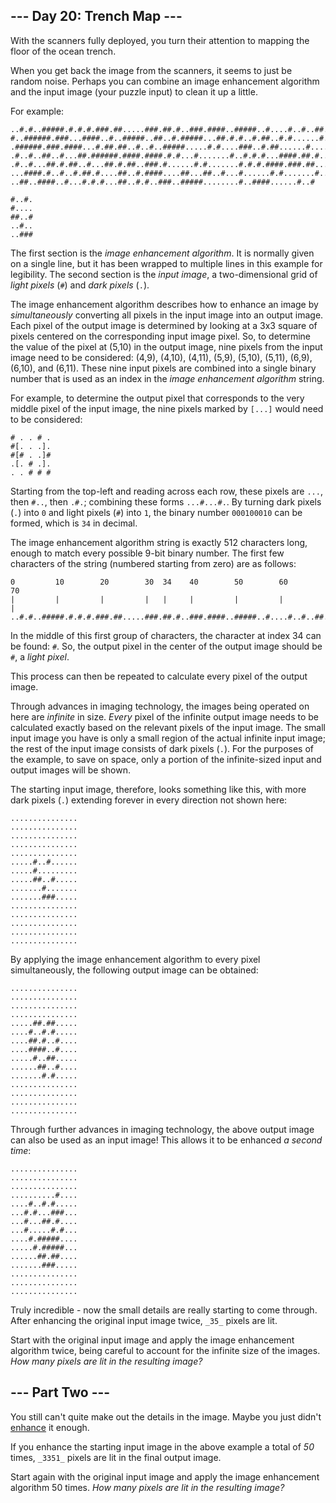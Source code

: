 \--- Day 20: Trench Map ---
---------------------------

With the scanners fully deployed, you turn their attention to mapping the floor of the ocean trench.

When you get back the image from the scanners, it seems to just be random noise. Perhaps you can combine an image enhancement algorithm and the input image (your puzzle input) to clean it up a little.

For example:

    ..#.#..#####.#.#.#.###.##.....###.##.#..###.####..#####..#....#..#..##..##
    #..######.###...####..#..#####..##..#.#####...##.#.#..#.##..#.#......#.###
    .######.###.####...#.##.##..#..#..#####.....#.#....###..#.##......#.....#.
    .#..#..##..#...##.######.####.####.#.#...#.......#..#.#.#...####.##.#.....
    .#..#...##.#.##..#...##.#.##..###.#......#.#.......#.#.#.####.###.##...#..
    ...####.#..#..#.##.#....##..#.####....##...##..#...#......#.#.......#.....
    ..##..####..#...#.#.#...##..#.#..###..#####........#..####......#..#
    
    #..#.
    #....
    ##..#
    ..#..
    ..###
    

The first section is the _image enhancement algorithm_. It is normally given on a single line, but it has been wrapped to multiple lines in this example for legibility. The second section is the _input image_, a two-dimensional grid of _light pixels_ (`#`) and _dark pixels_ (`.`).

The image enhancement algorithm describes how to enhance an image by _simultaneously_ converting all pixels in the input image into an output image. Each pixel of the output image is determined by looking at a 3x3 square of pixels centered on the corresponding input image pixel. So, to determine the value of the pixel at (5,10) in the output image, nine pixels from the input image need to be considered: (4,9), (4,10), (4,11), (5,9), (5,10), (5,11), (6,9), (6,10), and (6,11). These nine input pixels are combined into a single binary number that is used as an index in the _image enhancement algorithm_ string.

For example, to determine the output pixel that corresponds to the very middle pixel of the input image, the nine pixels marked by `[...]` would need to be considered:

    # . . # .
    #[. . .].
    #[# . .]#
    .[. # .].
    . . # # #
    

Starting from the top-left and reading across each row, these pixels are `...`, then `#..`, then `.#.`; combining these forms `...#...#.`. By turning dark pixels (`.`) into `0` and light pixels (`#`) into `1`, the binary number `000100010` can be formed, which is `34` in decimal.

The image enhancement algorithm string is exactly 512 characters long, enough to match every possible 9-bit binary number. The first few characters of the string (numbered starting from zero) are as follows:

    0         10        20        30  34    40        50        60        70
    |         |         |         |   |     |         |         |         |
    ..#.#..#####.#.#.#.###.##.....###.##.#..###.####..#####..#....#..#..##..##
    

In the middle of this first group of characters, the character at index 34 can be found: `#`. So, the output pixel in the center of the output image should be `#`, a _light pixel_.

This process can then be repeated to calculate every pixel of the output image.

Through advances in imaging technology, the images being operated on here are _infinite_ in size. _Every_ pixel of the infinite output image needs to be calculated exactly based on the relevant pixels of the input image. The small input image you have is only a small region of the actual infinite input image; the rest of the input image consists of dark pixels (`.`). For the purposes of the example, to save on space, only a portion of the infinite-sized input and output images will be shown.

The starting input image, therefore, looks something like this, with more dark pixels (`.`) extending forever in every direction not shown here:

    ...............
    ...............
    ...............
    ...............
    ...............
    .....#..#......
    .....#.........
    .....##..#.....
    .......#.......
    .......###.....
    ...............
    ...............
    ...............
    ...............
    ...............
    

By applying the image enhancement algorithm to every pixel simultaneously, the following output image can be obtained:

    ...............
    ...............
    ...............
    ...............
    .....##.##.....
    ....#..#.#.....
    ....##.#..#....
    ....####..#....
    .....#..##.....
    ......##..#....
    .......#.#.....
    ...............
    ...............
    ...............
    ...............
    

Through further advances in imaging technology, the above output image can also be used as an input image! This allows it to be enhanced _a second time_:

    ...............
    ...............
    ...............
    ..........#....
    ....#..#.#.....
    ...#.#...###...
    ...#...##.#....
    ...#.....#.#...
    ....#.#####....
    .....#.#####...
    ......##.##....
    .......###.....
    ...............
    ...............
    ...............
    

Truly incredible - now the small details are really starting to come through. After enhancing the original input image twice, `_35_` pixels are lit.

Start with the original input image and apply the image enhancement algorithm twice, being careful to account for the infinite size of the images. _How many pixels are lit in the resulting image?_



\--- Part Two ---
-----------------

You still can't quite make out the details in the image. Maybe you just didn't [enhance](https://en.wikipedia.org/wiki/Kernel_(image_processing)) it enough.

If you enhance the starting input image in the above example a total of _50_ times, `_3351_` pixels are lit in the final output image.

Start again with the original input image and apply the image enhancement algorithm 50 times. _How many pixels are lit in the resulting image?_
